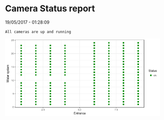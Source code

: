 Camera Status report
================
19/05/2017 - 01:28:09

    All cameras are up and running

![](camreport_files/figure-markdown_github/unnamed-chunk-2-1.png)
